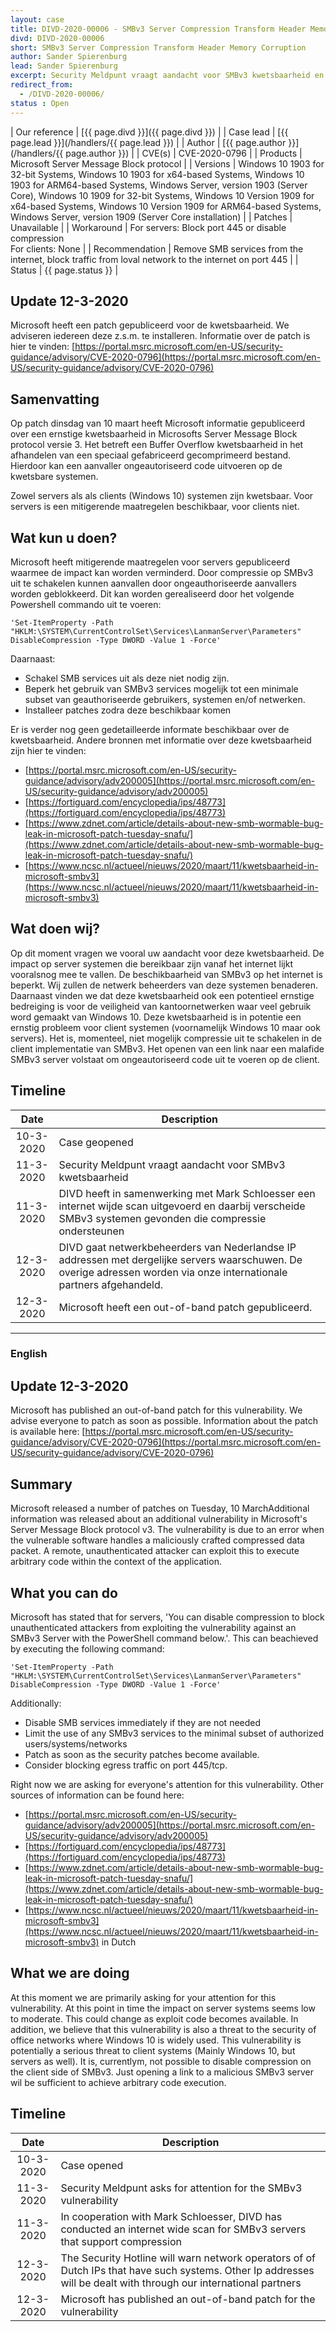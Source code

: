 ```yaml
---
layout: case
title: DIVD-2020-00006 - SMBv3 Server Compression Transform Header Memory Corruption 
divd: DIVD-2020-00006
short: SMBv3 Server Compression Transform Header Memory Corruption
author: Sander Spierenburg
lead: Sander Spierenburg
excerpt: Security Meldpunt vraagt aandacht voor SMBv3 kwetsbaarheid en gaat netwerk beheerders met publiek beschikbare SMBv3 servers met compressie waarschuwen / The Security hotline is asing you attention for a vulnerabilty in SMBv3 and is going to warn network operators of Dutch IPs that respond to SMBv3 handshakes and have encryption enabled
redirect_from:
  - /DIVD-2020-00006/
status : Open
---
```


| Our reference | [{{ page.divd }}]({{ page.divd }}) |
| Case lead | [{{ page.lead }}](/handlers/{{ page.lead }}) |
| Author | [{{ page.author }}](/handlers/{{ page.author }}) |
| CVE(s) | CVE-2020-0796 |
| Products | Microsoft Server Message Block protocol |
| Versions | Windows 10 1903 for 32-bit Systems, Windows 10 1903 for x64-based Systems, Windows 10 1903 for ARM64-based Systems, Windows Server, version 1903 (Server Core), Windows 10 1909 for 32-bit Systems, Windows 10 Version 1909 for x64-based Systems, Windows 10 Version 1909 for ARM64-based Systems, Windows Server, version 1909 (Server Core installation)  |
| Patches | Unavailable |
| Workaround | For servers: Block port 445 or disable compression <br> For clients: None |
| Recommendation | Remove SMB services from the internet, block traffic from loval network to the internet on port 445 |
| Status | {{ page.status }} |

## Update 12-3-2020

Microsoft heeft een patch gepubliceerd voor de kwetsbaarheid. We adviseren iedereen deze z.s.m. te installeren. Informatie over de patch is hier te vinden: [https://portal.msrc.microsoft.com/en-US/security-guidance/advisory/CVE-2020-0796](https://portal.msrc.microsoft.com/en-US/security-guidance/advisory/CVE-2020-0796)


## Samenvatting

Op patch dinsdag van 10 maart heeft Microsoft informatie gepubliceerd over een ernstige kwetsbaarheid in Microsofts Server Message Block protocol versie 3. Het betreft een Buffer Overflow kwetsbaarheid in het afhandelen van een speciaal gefabriceerd gecomprimeerd bestand. Hierdoor kan een aanvaller ongeautoriseerd code uitvoeren op de kwetsbare systemen.

Zowel servers als als clients (Windows 10) systemen zijn kwetsbaar. Voor servers is een mitigerende maatregelen beschikbaar, voor clients niet.

## Wat kun u doen?

Microsoft heeft mitigerende maatregelen voor servers gepubliceerd waarmee de impact kan worden verminderd. Door compressie op SMBv3 uit te schakelen kunnen aanvallen door ongeauthoriseerde aanvallers worden geblokkeerd. Dit kan worden gerealiseerd door het volgende Powershell commando uit te voeren: 

```
'Set-ItemProperty -Path
"HKLM:\SYSTEM\CurrentControlSet\Services\LanmanServer\Parameters"
DisableCompression -Type DWORD -Value 1 -Force'
```

Daarnaast:
* Schakel SMB services uit als deze niet nodig zijn.
* Beperk het gebruik van SMBv3 services mogelijk tot een minimale subset van geauthoriseerde gebruikers, systemen en/of netwerken.
* Installeer patches zodra deze beschikbaar komen

Er is verder nog geen gedetailleerde informate beschikbaar over de kwetsbaarheid. Andere bronnen met informatie over deze kwetsbaarheid zijn hier te vinden:
* [https://portal.msrc.microsoft.com/en-US/security-guidance/advisory/adv200005](https://portal.msrc.microsoft.com/en-US/security-guidance/advisory/adv200005)
* [https://fortiguard.com/encyclopedia/ips/48773](https://fortiguard.com/encyclopedia/ips/48773)
* [https://www.zdnet.com/article/details-about-new-smb-wormable-bug-leak-in-microsoft-patch-tuesday-snafu/](https://www.zdnet.com/article/details-about-new-smb-wormable-bug-leak-in-microsoft-patch-tuesday-snafu/)
* [https://www.ncsc.nl/actueel/nieuws/2020/maart/11/kwetsbaarheid-in-microsoft-smbv3](https://www.ncsc.nl/actueel/nieuws/2020/maart/11/kwetsbaarheid-in-microsoft-smbv3)

## Wat doen wij?

Op dit moment vragen we vooral uw aandacht voor deze kwetsbaarheid. De impact op server systemen die bereikbaar zijn vanaf het internet lijkt vooralsnog mee te vallen. De beschikbaarheid van SMBv3 op het internet is beperkt. Wij zullen de netwerk beheerders van deze systemen benaderen. 
Daarnaast vinden we dat deze kwetsbaarheid ook een potentieel ernstige bedreiging is voor de veiligheid van kantoornetwerken waar veel gebruik word gemaakt van Windows 10.
Deze kwetsbaarheid is in potentie een ernstig probleem voor client systemen (voornamelijk Windows 10 maar ook servers). Het is, momenteel, niet mogelijk compressie uit te schakelen in de client implementatie van SMBv3. Het openen van een link naar een malafide SMBv3 server volstaat om ongeautoriseerd code uit te voeren op de client.

## Timeline

| Date  | Description |
|:-----:|-------------|
| 10-3-2020 | Case geopened | 
| 11-3-2020 | Security Meldpunt vraagt aandacht voor SMBv3 kwetsbaarheid |
| 11-3-2020 | DIVD heeft in samenwerking met Mark Schloesser een internet wijde scan uitgevoerd en daarbij verscheide SMBv3 systemen gevonden die compressie ondersteunen |
| 12-3-2020 | DIVD gaat netwerkbeheerders van Nederlandse IP addressen met dergelijke servers waarschuwen. De overige adressen worden via onze internationale partners afgehandeld. |
| 12-3-2020 | Microsoft heeft een out-of-band patch gepubliceerd. | 

<hr>

### English

## Update 12-3-2020 

Microsoft has published an out-of-band patch for this vulnerability. We advise everyone to patch as soon as possible. Information about the patch is available here: [https://portal.msrc.microsoft.com/en-US/security-guidance/advisory/CVE-2020-0796](https://portal.msrc.microsoft.com/en-US/security-guidance/advisory/CVE-2020-0796)


## Summary

Microsoft released a number of patches on Tuesday, 10 MarchAdditional information was released about an additional vulnerability in Microsoft's Server Message Block protocol v3. The vulnerability is due to an error when the vulnerable software handles a maliciously crafted compressed data packet. A remote, unauthenticated attacker can exploit this to execute arbitrary code within the context of the application. 

## What you can do

Microsoft has stated that for servers, 'You can disable compression to block unauthenticated attackers from exploiting the vulnerability against an SMBv3 Server with the PowerShell command below.'. This can beachieved by executing the following command: 

```
'Set-ItemProperty -Path
"HKLM:\SYSTEM\CurrentControlSet\Services\LanmanServer\Parameters"
DisableCompression -Type DWORD -Value 1 -Force'
```

Additionally:
* Disable SMB services immediately if they are not needed
* Limit the use of any SMBv3 services to the minimal subset of authorized users/systems/networks
* Patch as soon as the security patches become available.
* Consider blocking egress traffic on port 445/tcp.

Right now we are asking for everyone's attention for this vulnerability. Other sources of information can be found here:
* [https://portal.msrc.microsoft.com/en-US/security-guidance/advisory/adv200005](https://portal.msrc.microsoft.com/en-US/security-guidance/advisory/adv200005)
* [https://fortiguard.com/encyclopedia/ips/48773](https://fortiguard.com/encyclopedia/ips/48773)
* [https://www.zdnet.com/article/details-about-new-smb-wormable-bug-leak-in-microsoft-patch-tuesday-snafu/](https://www.zdnet.com/article/details-about-new-smb-wormable-bug-leak-in-microsoft-patch-tuesday-snafu/)
* [https://www.ncsc.nl/actueel/nieuws/2020/maart/11/kwetsbaarheid-in-microsoft-smbv3](https://www.ncsc.nl/actueel/nieuws/2020/maart/11/kwetsbaarheid-in-microsoft-smbv3) in Dutch

## What we are doing

At this moment we are primarily asking for your attention for this vulnerability. At this point in time the impact on server systems seems low to moderate. This could change as exploit code becomes available. In addition, we believe that this vulnerability is also a threat to the security of office networks where Windows 10 is widely used. 
This vulnerability is potentially a serious threat to client systems (Mainly Windows 10, but servers as well). It is, currentlym, not possible to disable compression on the client side of SMBv3. Just opening a link to a malicious SMBv3 server wil be sufficient to achieve arbitrary code execution.

## Timeline

| Date  | Description |
|:-----:|-------------|
| 10-3-2020 | Case opened |
| 11-3-2020 | Security Meldpunt asks for attention for the SMBv3 vulnerability |
| 11-3-2020 | In cooperation with Mark Schloesser, DIVD has conducted an internet wide scan for SMBv3 servers that support compression |
| 12-3-2020 | The Security Hotline will warn network operators of of Dutch IPs that have such systems. Other Ip addresses will be dealt with through our international partners |
| 12-3-2020 | Microsoft has published an out-of-band patch for the vulnerability | 
